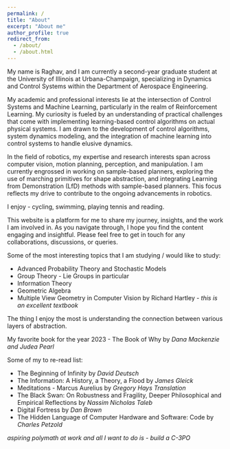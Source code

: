 ```yaml
---
permalink: /
title: "About"
excerpt: "About me"
author_profile: true
redirect_from: 
  - /about/
  - /about.html
---
```


My name is Raghav, and I am currently a second-year graduate student at the University of Illinois at Urbana-Champaign, specializing in Dynamics and Control Systems within the Department of Aerospace Engineering.

My academic and professional interests lie at the intersection of Control Systems and Machine Learning, particularly in the realm of Reinforcement Learning. My curiosity is fueled by an understanding of practical challenges that come with implementing learning-based control algorithms on actual physical systems. I am drawn to the development of control algorithms, system dynamics modeling, and the integration of machine learning into control systems to handle elusive dynamics.

In the field of robotics, my expertise and research interests span across computer vision, motion planning, perception, and manipulation. I am currently engrossed in working on sample-based planners, exploring the use of marching primitives for shape abstraction, and integrating Learning from Demonstration (LfD) methods with sample-based planners. This focus reflects my drive to contribute to the ongoing advancements in robotics.

I enjoy - cycling, swimming, playing tennis and reading.

This website is a platform for me to share my journey, insights, and the work I am involved in. As you navigate through, I hope you find the content engaging and insightful. Please feel free to get in touch for any collaborations, discussions, or queries.

Some of the most interesting topics that I am studying / would like to study:
* Advanced Probability Theory and Stochastic Models
* Group Theory - Lie Groups in particular
* Information Theory
* Geometric Algebra
* Multiple View Geometry in Computer Vision by Richard Hartley - *this is an excellent textbook*

The thing I enjoy the most is understanding the connection between various layers of abstraction.

My favorite book for the year 2023 - The Book of Why by *Dana Mackenzie and Judea Pearl*

Some of my to re-read list:
* The Beginning of Infinity by *David Deutsch*
* The Information: A History, a Theory, a Flood by *James Gleick*
* Meditations - Marcus Aurelius by *Gregory Hays Translation*
* The Black Swan: On Robustness and Fragility, Deeper Philosophical and Empirical Reflections by *Nassim Nicholas Taleb*
* Digital Fortress by *Dan Brown*
* The Hidden Language of Computer Hardware and Software: Code by *Charles Petzold*

*aspiring polymath at work and all I want to do is - build a C-3PO*